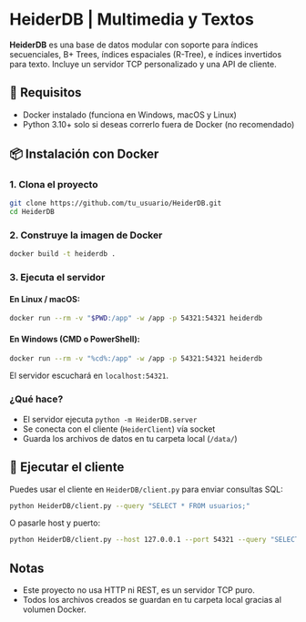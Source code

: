 # HeiderDB | Multimedia y Textos

**HeiderDB** es una base de datos modular con soporte para índices secuenciales, B+ Trees, índices espaciales (R-Tree), e índices invertidos para texto. Incluye un servidor TCP personalizado y una API de cliente.

## 🚀 Requisitos

- Docker instalado (funciona en Windows, macOS y Linux)
- Python 3.10+ solo si deseas correrlo fuera de Docker (no recomendado)



## 📦 Instalación con Docker

### 1. Clona el proyecto

```bash
git clone https://github.com/tu_usuario/HeiderDB.git
cd HeiderDB
````

### 2. Construye la imagen de Docker

```bash
docker build -t heiderdb .
```

### 3. Ejecuta el servidor

#### En Linux / macOS:

```bash
docker run --rm -v "$PWD:/app" -w /app -p 54321:54321 heiderdb
```

#### En Windows (CMD o PowerShell):

```bash
docker run --rm -v "%cd%:/app" -w /app -p 54321:54321 heiderdb
```

El servidor escuchará en `localhost:54321`.


### ¿Qué hace?

* El servidor ejecuta `python -m HeiderDB.server`
* Se conecta con el cliente (`HeiderClient`) vía socket
* Guarda los archivos de datos en tu carpeta local (`/data/`)


## 💬 Ejecutar el cliente

Puedes usar el cliente en `HeiderDB/client.py` para enviar consultas SQL:

```bash
python HeiderDB/client.py --query "SELECT * FROM usuarios;"
```

O pasarle host y puerto:

```bash
python HeiderDB/client.py --host 127.0.0.1 --port 54321 --query "SELECT * FROM usuarios;"
```


##  Notas

* Este proyecto no usa HTTP ni REST, es un servidor TCP puro.
* Todos los archivos creados se guardan en tu carpeta local gracias al volumen Docker.